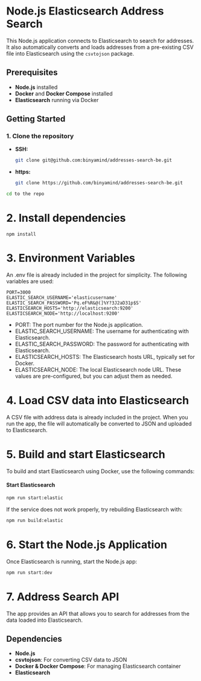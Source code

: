 # Node.js Elasticsearch Address Search

This Node.js application connects to Elasticsearch to search for addresses. It also automatically converts and loads addresses from a pre-existing CSV file into Elasticsearch using the `csvtojson` package.

## Prerequisites

- **Node.js** installed
- **Docker** and **Docker Compose** installed
- **Elasticsearch** running via Docker

## Getting Started

### 1. Clone the repository

- **SSH:**
  ```bash
  git clone git@github.com:binyamind/addresses-search-be.git
  ```
- **https:**  
   ```bash
  git clone https://github.com/binyamind/addresses-search-be.git
    ```
```bash
cd to the repo
```  
  
# 2. Install dependencies
```
npm install
```
# 3. Environment Variables
An .env file is already included in the project for simplicity. The following variables are used:
```
PORT=3000
ELASTIC_SEARCH_USERNAME='elasticusername'
ELASTIC_SEARCH_PASSWORD='Pq.eF%R&@(]%Y?3J2aD31p$S'
ELASTICSEARCH_HOSTS='http://elasticsearch:9200'
ELASTICSEARCH_NODE='http://localhost:9200'
```
- PORT: The port number for the Node.js application.
- ELASTIC_SEARCH_USERNAME: The username for authenticating with Elasticsearch.
- ELASTIC_SEARCH_PASSWORD: The password for authenticating with Elasticsearch.
- ELASTICSEARCH_HOSTS: The Elasticsearch hosts URL, typically set for Docker.
- ELASTICSEARCH_NODE: The local Elasticsearch node URL.
These values are pre-configured, but you can adjust them as needed.

# 4. Load CSV data into Elasticsearch
A CSV file with address data is already included in the project. When you run the app, the file will automatically be converted to JSON and uploaded to Elasticsearch.

# 5. Build and start Elasticsearch
To build and start Elasticsearch using Docker, use the following commands:

#### Start Elasticsearch

```bash
npm run start:elastic
```
If the service does not work properly, try rebuilding Elasticsearch with:
```bash
npm run build:elastic
```
# 6. Start the Node.js Application
Once Elasticsearch is running, start the Node.js app:

```bash
npm run start:dev

```
# 7. Address Search API
The app provides an API that allows you to search for addresses from the data loaded into Elasticsearch.

## Dependencies

- **Node.js**
- **csvtojson**: For converting CSV data to JSON
- **Docker & Docker Compose**: For managing Elasticsearch container
- **Elasticsearch**
